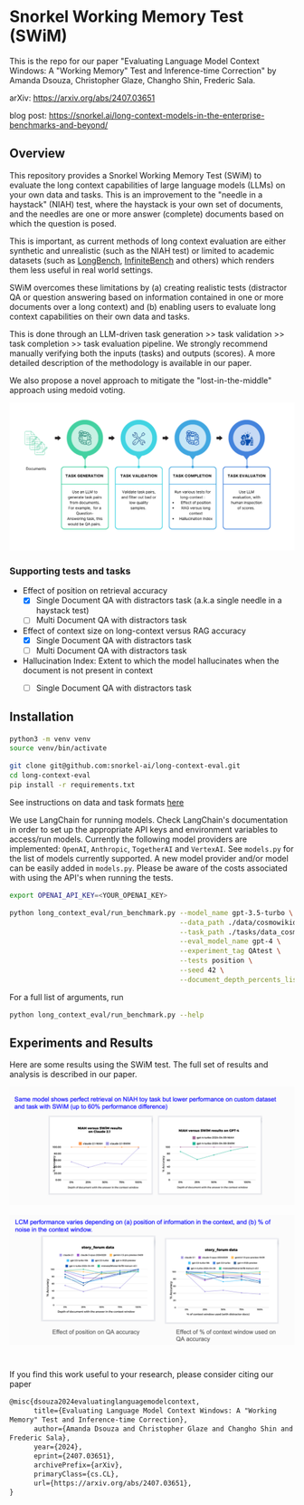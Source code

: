 # Snorkel Working Memory Test (SWiM)

This is the repo for our paper "Evaluating Language Model Context Windows: A "Working Memory" Test and Inference-time Correction" by Amanda Dsouza, Christopher Glaze, Changho Shin, Frederic Sala.

arXiv: https://arxiv.org/abs/2407.03651

blog post: https://snorkel.ai/long-context-models-in-the-enterprise-benchmarks-and-beyond/

## Overview

This repository provides a Snorkel Working Memory Test (SWiM) to evaluate the long context capabilities of large language models (LLMs) on your own data and tasks. This is an improvement to the "needle in a haystack" (NIAH) test, where the haystack is your own set of documents, and the needles are one or more answer (complete) documents based on which the question is posed.

This is important, as current methods of long context evaluation are either synthetic and unrealistic (such as the NIAH test) or limited to academic datasets (such as [LongBench](https://arxiv.org/abs/2308.14508), [InfiniteBench](https://arxiv.org/abs/2402.13718) and others) which renders them less useful in real world settings. 

SWiM overcomes these limitations by (a) creating realistic tests (distractor QA or question answering based on information contained in one or more documents over a long context) and (b) enabling users to evaluate long context capabilities on their own data and tasks. 

This is done through an LLM-driven task generation >> task validation >> task completion >> task evaluation pipeline. We strongly recommend manually verifying both the inputs (tasks) and outputs (scores). A more detailed description of the methodology is available in our paper.

We also propose a novel approach to mitigate the "lost-in-the-middle" approach using medoid voting.


<p align="center">
  <img src="images/framework.png" width=512px>
</p>


### Supporting tests and tasks

- Effect of position on retrieval accuracy
    - [X] Single Document QA with distractors task (a.k.a single needle in a haystack test)
    - [ ] Multi Document QA with distractors task
- Effect of context size on long-context versus RAG accuracy
    - [X] Single Document QA with distractors task
    - [ ] Multi Document QA with distractors task
- Hallucination Index: Extent to which the model hallucinates when the document is not present in context
    - [ ] Single Document QA with distractors task


## Installation

```zsh
python3 -m venv venv
source venv/bin/activate
```

```zsh
git clone git@github.com:snorkel-ai/long-context-eval.git
cd long-context-eval
pip install -r requirements.txt
```

See instructions on data and task formats [here](./docs/DATA.md)


We use LangChain for running models. Check LangChain's documentation in order to set up the appropriate API keys and environment variables to access/run models. Currently the following model providers are implemented: `OpenAI`, `Anthropic`, `TogetherAI` and `VertexAI`. See `models.py` for the list of models currently supported. A new model provider and/or model can be easily added in `models.py`. Please be aware of the costs associated with using the API's when running the tests.

```zsh
export OPENAI_API_KEY=<YOUR_OPENAI_KEY>
```

```zsh
python long_context_eval/run_benchmark.py --model_name gpt-3.5-turbo \
                                          --data_path ./data/cosmowikidataset \
                                          --task_path ./tasks/data_cosmowiki.json \
                                          --eval_model_name gpt-4 \
                                          --experiment_tag QAtest \
                                          --tests position \
                                          --seed 42 \
                                          --document_depth_percents_list "[50]"
```

For a full list of arguments, run
```zsh
python long_context_eval/run_benchmark.py --help
```

## Experiments and Results
Here are some results using the SWiM test. The full set of results and analysis is described in our paper.


<p align="center">
  <img src="images/swim_versus_niah.png" width=512px>
</p>


<p align="center">
  <img src="images/lcm_test.png" width=512px>
</p>

# 
If you find this work useful to your research, please consider citing our paper
```
@misc{dsouza2024evaluatinglanguagemodelcontext,
      title={Evaluating Language Model Context Windows: A "Working Memory" Test and Inference-time Correction}, 
      author={Amanda Dsouza and Christopher Glaze and Changho Shin and Frederic Sala},
      year={2024},
      eprint={2407.03651},
      archivePrefix={arXiv},
      primaryClass={cs.CL},
      url={https://arxiv.org/abs/2407.03651}, 
}
```